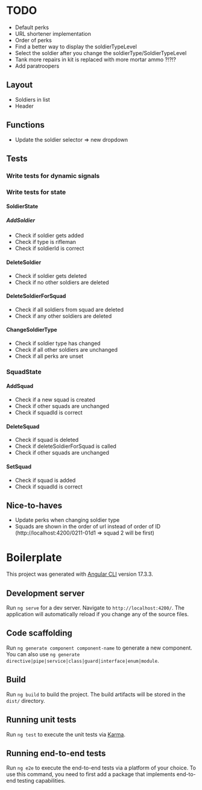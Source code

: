 # TODO
- Default perks
- URL shortener implementation
- Order of perks
- Find a better way to display the soldierTypeLevel
- Select the soldier after you change the soldierType/SoldierTypeLevel
- Tank more repairs in kit is replaced with more mortar ammo ?!?!? 
- Add paratroopers

## Layout
- Soldiers in list 
- Header

## Functions
- Update the soldier selector => new dropdown

## Tests
### Write tests for dynamic signals
### Write tests for state
#### SoldierState
##### AddSoldier
+ Check if soldier gets added
+ Check if type is rifleman
+ Check if soldierId is correct
#### DeleteSoldier
+ Check if soldier gets deleted
+ Check if no other soldiers are deleted
#### DeleteSoldierForSquad 
+ Check if all soldiers from squad are deleted
+ Check if any other soldiers are deleted
#### ChangeSoldierType
+ Check if soldier type has changed
+ Check if all other soldiers are unchanged
+ Check if all perks are unset
### SquadState
#### AddSquad
+ Check if a new squad is created
+ Check if other squads are unchanged
+ Check if squadId is correct
#### DeleteSquad
+ Check if squad is deleted
+ Check if deleteSoldierForSquad is called
+ Check if other squads are unchanged
#### SetSquad
- Check if squad is added
- Check if squadId is correct



## Nice-to-haves
- Update perks when changing soldier type
- Squads are shown in the order of url instead of order of ID (http://localhost:4200/0211-01d1 => squad 2 will be first)

# Boilerplate

This project was generated with [Angular CLI](https://github.com/angular/angular-cli) version 17.3.3.

## Development server

Run `ng serve` for a dev server. Navigate to `http://localhost:4200/`. The application will automatically reload if you change any of the source files.

## Code scaffolding

Run `ng generate component component-name` to generate a new component. You can also use `ng generate directive|pipe|service|class|guard|interface|enum|module`.

## Build

Run `ng build` to build the project. The build artifacts will be stored in the `dist/` directory.

## Running unit tests

Run `ng test` to execute the unit tests via [Karma](https://karma-runner.github.io).

## Running end-to-end tests

Run `ng e2e` to execute the end-to-end tests via a platform of your choice. To use this command, you need to first add a package that implements end-to-end testing capabilities.
